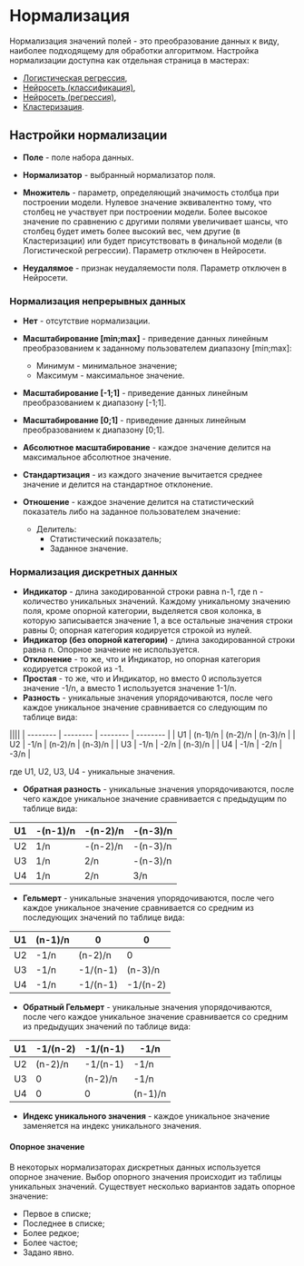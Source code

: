 # Нормализация

Нормализация значений полей - это преобразование данных к виду, наиболее подходящему для обработки алгоритмом.
Настройка нормализации доступна как отдельная страница в мастерах:

* [Логистическая регрессия](./datamining/logistic-regression.md),
* [Нейросеть (классификация)](./datamining//neural-network-classification.md),
* [Нейросеть (регрессия)](./datamining/neural-network-regression.md),
* [Кластеризация](./datamining/clustering.md).

## Настройки нормализации

* **Поле** - поле набора данных.

* **Нормализатор** - выбранный нормализатор поля.

* **Множитель** - параметр, определяющий значимость столбца при построении модели. Нулевое значение эквивалентно тому, что столбец не участвует при построении модели. Более высокое значение по сравнению с другими полями увеличивает шансы, что столбец будет иметь более высокий вес, чем другие (в Кластеризации) или будет присутствовать в финальной модели (в Логистической регрессии). Параметр отключен в Нейросети.

* **Неудалямое** - признак неудаляемости поля. Параметр отключен в Нейросети.

### Нормализация непрерывных данных

* **Нет** - отсутствие нормализации.

* **Масштабирование [min;max]** - приведение данных линейным преобразованием к заданному пользователем диапазону [min;max]:
  * Минимум - минимальное значение;
  * Максимум - максимальное значение.

* **Масштабирование [-1;1]** - приведение данных линейным преобразованием к диапазону [-1;1].

* **Масштабирование [0;1]** - приведение данных линейным преобразованием к диапазону [0;1].

* **Абсолютное масштабирование** - каждое значение делится на максимальное абсолютное значение.

* **Стандартизация** - из каждого значение вычитается среднее значение и делится на стандартное отклонение.

* **Отношение** - каждое значение делится на статистический показатель либо на заданное пользователем значение:
  * Делитель:
    * Статистический показатель;
    * Заданное значение.

### Нормализация дискретных данных

* **Индикатор** - длина закодированной строки равна n-1, где n - количество уникальных значений. Каждому уникальному значению поля, кроме опорной категории, выделяется своя колонка, в которую записывается значение 1, а все остальные значения строки равны 0; опорная категория кодируется строкой из нулей.
* **Индикатор (без опорной категории)** - длина закодированной строки равна n. Опорное значение не используется.
* **Отклонение** - то же, что и Индикатор, но опорная категория кодируется строкой из -1.
* **Простая** - то же, что и Индикатор, но вместо 0 используется значение -1/n, а вместо 1 используется значение 1-1/n.
* **Разность** - уникальные значения упорядочиваются, после чего каждое уникальное значение сравнивается со следующим по таблице вида:

||||
| -------- | -------- | -------- | -------- |
| U1 | (n-1)/n | (n-2)/n | (n-3)/n |
| U2 | -1/n | (n-2)/n | (n-3)/n |
| U3 | -1/n | -2/n | (n-3)/n |
| U4 | -1/n | -2/n | -3/n |

где U1, U2, U3, U4 - уникальные значения.

* **Обратная разность** - уникальные значения упорядочиваются, после чего каждое уникальное значение сравнивается с предыдущим по таблице вида:

| U1 | -(n-1)/n | -(n-2)/n | -(n-3)/n |
| -------- | -------- | -------- | -------- |
| U2 | 1/n | -(n-2)/n | -(n-3)/n |
| U3 | 1/n | 2/n | -(n-3)/n |
| U4 | 1/n | 2/n | 3/n |

* **Гельмерт** - уникальные значения упорядочиваются, после чего каждое уникальное значение сравнивается со средним из последующих значений по таблице вида:

| U1 | (n-1)/n | 0 | 0 |
| -------- | -------- | -------- | -------- |
| U2 | -1/n | (n-2)/n | 0 |
| U3 | -1/n | -1/(n-1) | (n-3)/n |
| U4 | -1/n | -1/(n-1) | -1/(n-2) |

* **Обратный Гельмерт** - уникальные значения упорядочиваются, после чего каждое уникальное значение сравнивается со средним из предыдущих значений по таблице вида:

| U1 | -1/(n-2) | -1/(n-1) | -1/n |
| -------- | -------- | -------- | -------- |
| U2 | (n-2)/n | -1/(n-1) | -1/n |
| U3 | 0 | (n-2)/n | -1/n |
| U4 | 0 | 0 | (n-1)/n |

* **Индекс уникального значения** - каждое уникальное значение заменяется на индекс уникального значения.

#### Опорное значение

В некоторых нормализаторах дискретных данных используется опорное значение. Выбор опорного значения происходит из таблицы уникальных значений. Существует несколько вариантов задать опорное значение:

* Первое в списке;
* Последнее в списке;
* Более редкое;
* Более частое;
* Задано явно.
